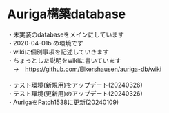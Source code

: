 # Auriga構築database<br>
・未実装のdatabaseをメインにしています<br>
・2020-04-01b の環境です<br>
・wikiに個別事項を記述していきます<br>
・ちょっとした説明をwikiに書いています
<br>　→　https://github.com/Elkershausen/auriga-db/wiki<br>
<br>
・テスト環境(新規用)をアップデート(20240326)<br>
・テスト環境(更新用)のアップデート(20240326)<br>
・AurigaをPatch1538に更新(20240109)<br>
